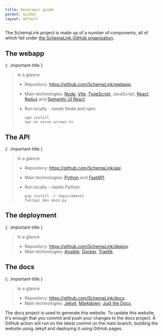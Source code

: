 ```yaml
---
title: Developer guide
parent: Guides
layout: default
---
```


The SchemaLink project is made up of a number of components, all of which fall
under [the SchemaLink GitHub organization](https://github.com/SchemaLink).

## The webapp

{: .important-title }
> In a glance
>
> - Repository: <https://github.com/SchemaLink/webapp>.
> - Main technologies: [Node](https://nodejs.org/docs/latest/api/),
>   [Vite](https://vite.dev/guide/),
>   [TypeScript](https://www.typescriptlang.org/docs/), JavaScript,
>   [React](https://react.dev/learn), [Redux](https://redux.js.org/usage/) and
>   [Semantic UI React](https://react.semantic-ui.com/).
> - Run locally - needs Node and npm:
>
>   ```shell
>   npm install
>   npx nx serve arrows-ts
>   ```

## The API

{: .important-title }
> In a glance
>
> - Repository: <https://github.com/SchemaLink/api>.
> - Main technologies: [Python](https://docs.python.org/3/) and
>   [FastAPI](https://fastapi.tiangolo.com/).
> - Run locally - needs Python:
>
>   ```shell
>   pip install -r requirements
>   fastapi dev main.py
>   ```

## The deployment

{: .important-title }
> In a glance
>
> - Repository: <https://github.com/SchemaLink/deploy>.
> - Main technologies:
>   [Ansible](https://docs.ansible.com/ansible/latest/index.html),
>   [Docker](https://docs.docker.com/),
>   [Traefik](https://doc.traefik.io/traefik/).

## The docs

{: .important-title }
> In a glance
>
> - Repository: <https://github.com/SchemaLink/docs>.
> - Main technologies: [Jekyll](https://jekyllrb.com/docs/),
>   [Markdown](https://www.markdownguide.org/), [Just the
>   Docs](https://just-the-docs.github.io/just-the-docs/).

The docs project is used to generate this website. To update this website, it's
enough that you commit and push your changes to the docs project. A GitHub
action will run on the latest commit on the main branch, building the website
using Jekyll and deploying it using GitHub pages.

